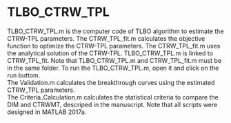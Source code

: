 # TLBO_CTRW_TPL
TLBO_CTRW_TPL.m is the computer code of TLBO algorithm to estimate the CTRW-TPL parameters. 
The CTRW_TPL_fit.m calculates the objective function to optimize the CTRW-TPL parameters. 
The CTRW_TPL_fit.m uses the analytical solution of the CTRW-TPL. 
TLBO_CTRW_TPL.m is linked to  CTRW_TPL_fit.
Note that TLBO_CTRW_TPL.m and CTRW_TPL_fit.m must be in the same folder. 
To run the TLBO_CTRW_TPL.m, open it and click on the run buttom.  
The Validation.m calculates the breakthrough curves using the estimated CTRW_TPL parameters.  
The Criteria_Calculation.m calculates the statistical criteria to compare the DIM and CTRWMT, descriped in the manuscript. 
Note that all scripts were designed in MATLAB 2017a. 
